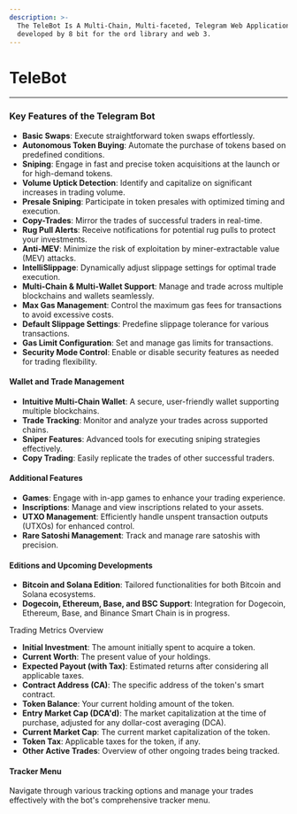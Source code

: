 ```yaml
---
description: >-
  The TeleBot Is A Multi-Chain, Multi-faceted, Telegram Web Application and Bot
  developed by 8 bit for the ord library and web 3.
---
```


# TeleBot

***

### Key Features of the Telegram Bot



* **Basic Swaps**: Execute straightforward token swaps effortlessly.
* **Autonomous Token Buying**: Automate the purchase of tokens based on predefined conditions.
* **Sniping**: Engage in fast and precise token acquisitions at the launch or for high-demand tokens.
* **Volume Uptick Detection**: Identify and capitalize on significant increases in trading volume.
* **Presale Sniping**: Participate in token presales with optimized timing and execution.
* **Copy-Trades**: Mirror the trades of successful traders in real-time.
* **Rug Pull Alerts**: Receive notifications for potential rug pulls to protect your investments.
* **Anti-MEV**: Minimize the risk of exploitation by miner-extractable value (MEV) attacks.
* **IntelliSlippage**: Dynamically adjust slippage settings for optimal trade execution.
* **Multi-Chain & Multi-Wallet Support**: Manage and trade across multiple blockchains and wallets seamlessly.
* **Max Gas Management**: Control the maximum gas fees for transactions to avoid excessive costs.
* **Default Slippage Settings**: Predefine slippage tolerance for various transactions.
* **Gas Limit Configuration**: Set and manage gas limits for transactions.
* **Security Mode Control**: Enable or disable security features as needed for trading flexibility.

#### Wallet and Trade Management

* **Intuitive Multi-Chain Wallet**: A secure, user-friendly wallet supporting multiple blockchains.
* **Trade Tracking**: Monitor and analyze your trades across supported chains.
* **Sniper Features**: Advanced tools for executing sniping strategies effectively.
* **Copy Trading**: Easily replicate the trades of other successful traders.

#### Additional Features

* **Games**: Engage with in-app games to enhance your trading experience.
* **Inscriptions**: Manage and view inscriptions related to your assets.
* **UTXO Management**: Efficiently handle unspent transaction outputs (UTXOs) for enhanced control.
* **Rare Satoshi Management**: Track and manage rare satoshis with precision.

#### Editions and Upcoming Developments

* **Bitcoin and Solana Edition**: Tailored functionalities for both Bitcoin and Solana ecosystems.
* **Dogecoin, Ethereum, Base, and BSC Support**: Integration for Dogecoin, Ethereum, Base, and Binance Smart Chain is in progress.

Trading Metrics Overview

* **Initial Investment**: The amount initially spent to acquire a token.
* **Current Worth**: The present value of your holdings.
* **Expected Payout (with Tax)**: Estimated returns after considering all applicable taxes.
* **Contract Address (CA)**: The specific address of the token's smart contract.
* **Token Balance**: Your current holding amount of the token.
* **Entry Market Cap (DCA'd)**: The market capitalization at the time of purchase, adjusted for any dollar-cost averaging (DCA).
* **Current Market Cap**: The current market capitalization of the token.
* **Token Tax**: Applicable taxes for the token, if any.
* **Other Active Trades**: Overview of other ongoing trades being tracked.

#### Tracker Menu

Navigate through various tracking options and manage your trades effectively with the bot's comprehensive tracker menu.

####

####
